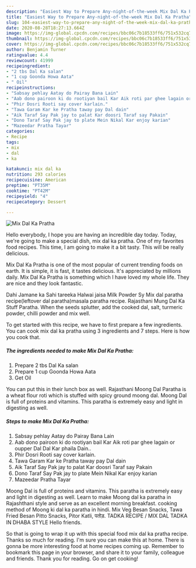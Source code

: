 ```yaml
---
description: "Easiest Way to Prepare Any-night-of-the-week Mix Dal Ka Pratha"
title: "Easiest Way to Prepare Any-night-of-the-week Mix Dal Ka Pratha"
slug: 104-easiest-way-to-prepare-any-night-of-the-week-mix-dal-ka-pratha
date: 2020-08-28T18:27:13.664Z
image: https://img-global.cpcdn.com/recipes/bbc06c7b18533ff6/751x532cq70/mix-dal-ka-pratha-recipe-main-photo.jpg
thumbnail: https://img-global.cpcdn.com/recipes/bbc06c7b18533ff6/751x532cq70/mix-dal-ka-pratha-recipe-main-photo.jpg
cover: https://img-global.cpcdn.com/recipes/bbc06c7b18533ff6/751x532cq70/mix-dal-ka-pratha-recipe-main-photo.jpg
author: Benjamin Turner
ratingvalue: 4.4
reviewcount: 41999
recipeingredient:
- "2 tbs Dal Ka salan"
- "1 cup Goonda Howa Aata"
- " Oil"
recipeinstructions:
- "Sabsay pehlay Aatay do Pairay Bana Lain"
- "Aab dono pairoon ki do rootiyan bail Kar Aik roti par ghee lagain or oupper Dal Dal Kar phaila Dain.."
- "Phir Dosri Rooti say cover karlain."
- "Tawa Garam Kar ke Pratha taway pay Dal dain"
- "Aik Taraf Say Pak jay to palat Kar doosri Taraf say Pakain"
- "Dono Taraf Say Pak jay to plate Mein Nikal Kar enjoy karian"
- "Mazeedar Pratha Tayar"
categories:
- Recipe
tags:
- mix
- dal
- ka

katakunci: mix dal ka 
nutrition: 293 calories
recipecuisine: American
preptime: "PT35M"
cooktime: "PT42M"
recipeyield: "4"
recipecategory: Dessert

---
```



![Mix Dal Ka Pratha](https://img-global.cpcdn.com/recipes/bbc06c7b18533ff6/751x532cq70/mix-dal-ka-pratha-recipe-main-photo.jpg)

Hello everybody, I hope you are having an incredible day today. Today, we're going to make a special dish, mix dal ka pratha. One of my favorites food recipes. This time, I am going to make it a bit tasty. This will be really delicious.

Mix Dal Ka Pratha is one of the most popular of current trending foods on earth. It is simple, it is fast, it tastes delicious. It's appreciated by millions daily. Mix Dal Ka Pratha is something which I have loved my whole life. They are nice and they look fantastic.

Dahi Jamane ka Sahi tareeka Halwai jaisa Milk Powder Sy Mix dal paratha recipe(leftover dal paratha)masala paratha recipe. Rajasthani Mung Dal Ka Stuff Paratha. When the seeds splutter, add the cooked dal, salt, turmeric powder, chilli powder and mix well.


To get started with this recipe, we have to first prepare a few ingredients. You can cook mix dal ka pratha using 3 ingredients and 7 steps. Here is how you cook that.

<!--inarticleads1-->

##### The ingredients needed to make Mix Dal Ka Pratha:

1. Prepare 2 tbs Dal Ka salan
1. Prepare 1 cup Goonda Howa Aata
1. Get  Oil


You can put this in their lunch box as well. Rajasthani Moong Dal Paratha is a wheat flour roti which is stuffed with spicy ground moong dal. Moong Dal is full of proteins and vitamins. This paratha is extremely easy and light in digesting as well. 

<!--inarticleads2-->

##### Steps to make Mix Dal Ka Pratha:

1. Sabsay pehlay Aatay do Pairay Bana Lain
1. Aab dono pairoon ki do rootiyan bail Kar Aik roti par ghee lagain or oupper Dal Dal Kar phaila Dain..
1. Phir Dosri Rooti say cover karlain.
1. Tawa Garam Kar ke Pratha taway pay Dal dain
1. Aik Taraf Say Pak jay to palat Kar doosri Taraf say Pakain
1. Dono Taraf Say Pak jay to plate Mein Nikal Kar enjoy karian
1. Mazeedar Pratha Tayar


Moong Dal is full of proteins and vitamins. This paratha is extremely easy and light in digesting as well. Learn to make Moong dal ka paratha in Rajashthani style and serve as an excellent morning breakfast. cooking method of Moong ki dal ka paratha in hindi. Mix Veg Besan Snacks, Tawa Fried Besan Pitto Snacks, Pitor Katli, पतोड़. TADKA RECIPE / MIX DAL TADKA IN DHABA STYLE Hello friends. 

So that is going to wrap it up with this special food mix dal ka pratha recipe. Thanks so much for reading. I'm sure you can make this at home. There is gonna be more interesting food at home recipes coming up. Remember to bookmark this page in your browser, and share it to your family, colleague and friends. Thank you for reading. Go on get cooking!

